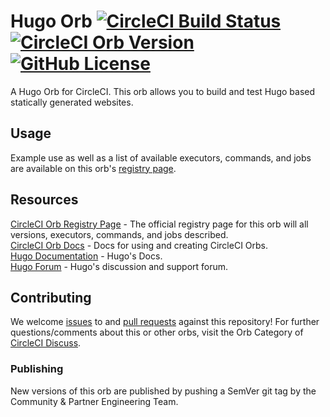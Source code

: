 # Hugo Orb [![CircleCI Build Status](https://circleci.com/gh/cci-orbs/hugo.svg?style=shield "CircleCI Build Status")](https://circleci.com/gh/cci-orbs/hugo) [![CircleCI Orb Version](https://img.shields.io/badge/endpoint.svg?url=https://badges.circleci.io/orb/circleci/hugo)][reg-page] [![GitHub License](https://img.shields.io/badge/license-MIT-lightgrey.svg)](https://raw.githubusercontent.com/cci-orbs/hugo/master/LICENSE)

A Hugo Orb for CircleCI.
This orb allows you to build and test Hugo based statically generated websites.


## Usage

Example use as well as a list of available executors, commands, and jobs are available on this orb's [registry page][reg-page].


## Resources

[CircleCI Orb Registry Page][reg-page] - The official registry page for this orb will all versions, executors, commands, and jobs described.  
[CircleCI Orb Docs](https://circleci.com/docs/2.0/orb-intro/#section=configuration) - Docs for using and creating CircleCI Orbs.  
[Hugo Documentation](https://gohugo.io/documentation/) - Hugo's Docs.  
[Hugo Forum](https://discourse.gohugo.io/) - Hugo's discussion and support forum.  


## Contributing
We welcome [issues](https://github.com/cci-orbs/hugo/issues) to and [pull requests](https://github.com/cci-orbs/hugo/pulls) against this repository!
For further questions/comments about this or other orbs, visit the Orb Category of [CircleCI Discuss](https://discuss.circleci.com/c/orbs).

### Publishing

New versions of this orb are published by pushing a SemVer git tag by the Community & Partner Engineering Team.



[reg-page]: https://circleci.com/orbs/registry/orb/circleci/hugo
